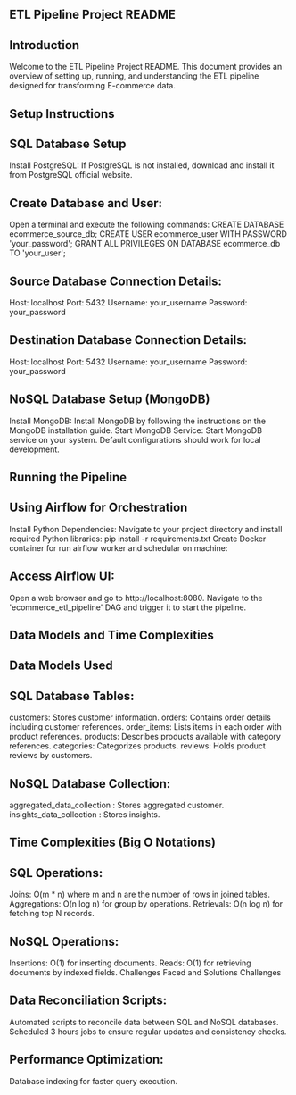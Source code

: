 ## ETL Pipeline Project README
## Introduction
Welcome to the ETL Pipeline Project README. This document provides an overview of setting up, running, and understanding the ETL pipeline designed for transforming E-commerce data.

## Setup Instructions
## SQL Database Setup
Install PostgreSQL: If PostgreSQL is not installed, download and install it from PostgreSQL official website.

## Create Database and User:
Open a terminal and execute the following commands:
CREATE DATABASE ecommerce_source_db;
CREATE USER ecommerce_user WITH PASSWORD 'your_password';
GRANT ALL PRIVILEGES ON DATABASE ecommerce_db TO 'your_user';

## Source Database Connection Details:
Host: localhost
Port: 5432
Username: your_username
Password: your_password

## Destination Database Connection Details:
Host: localhost
Port: 5432
Username: your_username
Password: your_password

## NoSQL Database Setup (MongoDB)

Install MongoDB: Install MongoDB by following the instructions on the MongoDB installation guide.
Start MongoDB Service: Start MongoDB service on your system.
Default configurations should work for local development.

## Running the Pipeline
## Using Airflow for Orchestration
Install Python Dependencies:
Navigate to your project directory and install required Python libraries:
pip install -r requirements.txt
Create Docker container for run airflow worker and schedular on  machine:

## Access Airflow UI:
Open a web browser and go to http://localhost:8080.
Navigate to the 'ecommerce_etl_pipeline' DAG and trigger it to start the pipeline.

## Data Models and Time Complexities

## Data Models Used
## SQL Database Tables:
customers: Stores customer information.
orders: Contains order details including customer references.
order_items: Lists items in each order with product references.
products: Describes products available with category references.
categories: Categorizes products.
reviews: Holds product reviews by customers.

## NoSQL Database Collection:
aggregated_data_collection : Stores aggregated customer.
insights_data_collection : Stores insights.

## Time Complexities (Big O Notations)
## SQL Operations:
Joins: O(m * n) where m and n are the number of rows in joined tables.
Aggregations: O(n log n) for group by operations.
Retrievals: O(n log n) for fetching top N records.

## NoSQL Operations:
Insertions: O(1) for inserting documents.
Reads: O(1) for retrieving documents by indexed fields.
Challenges Faced and Solutions
Challenges

## Data Reconciliation Scripts:
Automated scripts to reconcile data between SQL and NoSQL databases.
Scheduled 3 hours jobs to ensure regular updates and consistency checks.

## Performance Optimization:
Database indexing for faster query execution.

